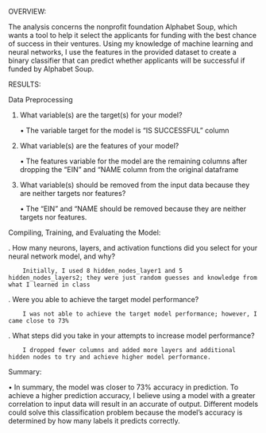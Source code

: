 OVERVIEW:

The analysis concerns the nonprofit foundation Alphabet Soup, which wants a tool to help it select the applicants for funding with the best chance of success in their ventures. Using my knowledge of machine learning and neural networks, I use the features in the provided dataset to create a binary classifier that can predict whether applicants will be successful if funded by Alphabet Soup.

RESULTS:

Data Preprocessing

1.	What variable(s) are the target(s) for your model?

	•	The variable target for the model is “IS SUCCESSFUL” column

2.	What variable(s) are the features of your model?

	•	The features variable for the model are the remaining columns after dropping the “EIN” and “NAME column from the original dataframe

3.	What variable(s) should be removed from the input data because they are neither targets nor features?

	•	The “EIN” and “NAME should be removed because they are neither targets nor 
  		features.

Compiling, Training, and Evaluating the Model:

.	How many neurons, layers, and activation functions did you select for your neural network model, and why?

		Initially, I used 8 hidden_nodes_layer1 and 5 hidden_nodes_layers2; they were just random guesses and knowledge from what I learned in class

.	Were you able to achieve the target model performance?

		I was not able to achieve the target model performance; however, I came close to 73%

.	What steps did you take in your attempts to increase model performance?

		I dropped fewer columns and added more layers and additional hidden nodes to try and achieve higher model performance.

Summary:

•	In summary, the model was closer to 73% accuracy in prediction. To achieve a higher prediction accuracy, I believe using a model with a greater correlation to input data 	will 
 	result in an accurate of output. Different models could solve this classification problem because the model’s accuracy is determined by how many labels it predicts 		correctly.






